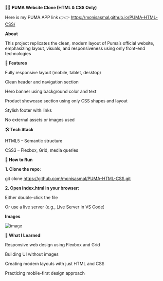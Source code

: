 **🏃‍♀️ PUMA Website Clone (HTML & CSS Only)**

Here is my PUMA APP link 👉👉    https://monisasmal.github.io/PUMA-HTML-CSS/


**About**

This project replicates the clean, modern layout of Puma’s official website, emphasizing layout, visuals, and responsiveness using only front-end technologies


**📌 Features**

Fully responsive layout (mobile, tablet, desktop)

Clean header and navigation section

Hero banner using background color and text

Product showcase section using only CSS shapes and layout

Stylish footer with links

No external assets or images used


**🛠 Tech Stack**

HTML5 – Semantic structure

CSS3 – Flexbox, Grid, media queries


**🚀 How to Run**

**1. Clone the repo:**

git clone https://github.com/monisasmal/PUMA-HTML-CSS.git

**2. Open index.html in your browser:**

Either double-click the file

Or use a live server (e.g., Live Server in VS Code)


**Images**

![image](https://github.com/user-attachments/assets/ca71284b-7880-467a-a5cc-25530471f8da)



**🎯 What I Learned**

Responsive web design using Flexbox and Grid

Building UI without images

Creating modern layouts with just HTML and CSS

Practicing mobile-first design approach





